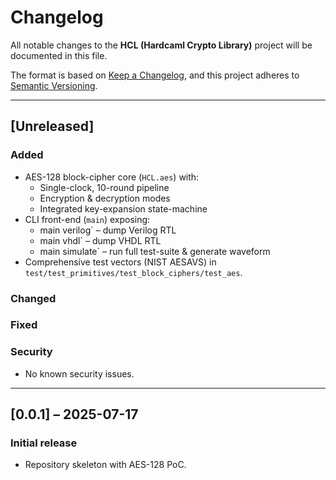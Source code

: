 # Changelog

All notable changes to the **HCL (Hardcaml Crypto Library)** project will be documented in this file.

The format is based on [Keep a Changelog](https://keepachangelog.com/en/1.1.0/),
and this project adheres to [Semantic Versioning](https://semver.org/spec/v2.0.0.html).

---

## [Unreleased]

### Added
- AES-128 block-cipher core (`HCL.aes`) with:
  - Single-clock, 10-round pipeline
  - Encryption & decryption modes
  - Integrated key-expansion state-machine
- CLI front-end (`main`) exposing:
  - main verilog` – dump Verilog RTL
  - main vhdl`   – dump VHDL RTL
  - main simulate` – run full test-suite & generate waveform
- Comprehensive test vectors (NIST AESAVS) in
  `test/test_primitives/test_block_ciphers/test_aes`.

### Changed


### Fixed

### Security
- No known security issues.

---

## [0.0.1] – 2025-07-17

### Initial release
- Repository skeleton with AES-128 PoC.
